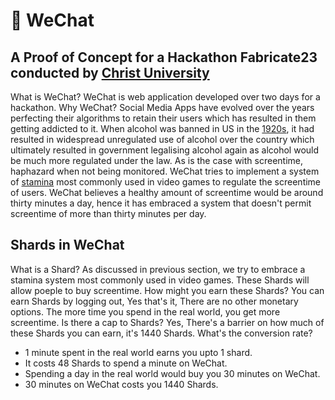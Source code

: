 # :speech_balloon: WeChat

## A Proof of Concept for a Hackathon Fabricate23 conducted by [Christ University](https://christuniversity.in/)

What is WeChat? WeChat is web application developed over two days for a hackathon. Why WeChat? Social Media Apps have evolved over the years perfecting their algorithms to retain their users which has resulted in them getting addicted to it. When alcohol was banned in US in the [1920s](https://en.wikipedia.org/wiki/Prohibition_in_the_United_States), it had resulted in widespread unregulated use of alcohol over the country which ultimately resulted in government legalising alcohol again as alcohol would be much more regulated under the law. As is the case with screentime, haphazard when not being monitored. WeChat tries to implement a system of [stamina](https://genshin-impact.fandom.com/wiki/Original_Resin) most commonly used in video games to regulate the screentime of users. WeChat believes a healthy amount of screentime would be around thirty minutes a day, hence it has embraced a system that doesn't permit screentime of more than thirty minutes per day.

## Shards in WeChat

What is a Shard? As discussed in previous section, we try to embrace a stamina system most commonly used in video games. These Shards will allow poeple to buy screentime. How might you earn these Shards? You can earn Shards by logging out, Yes that's it, There are no other monetary options. The more time you spend in the real world, you get more screentime. Is there a cap to Shards? Yes, There's a barrier on how much of these Shards you can earn, it's 1440 Shards. What's the conversion rate?

- 1 minute spent in the real world earns you upto 1 shard.
- It costs 48 Shards to spend a minute on WeChat.
- Spending a day in the real world would buy you 30 minutes on WeChat.
- 30 minutes on WeChat costs you 1440 Shards.
